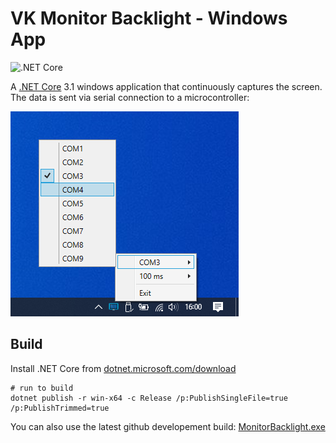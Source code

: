 # **VK** Monitor Backlight - Windows App

![.NET Core](https://github.com/VK/MonitorBacklight/workflows/.NET%20Core/badge.svg)

A [.NET Core](https://dotnet.microsoft.com/) 3.1 windows application that continuously captures the screen. The data is sent via serial connection to a microcontroller:

![Screenshot](../media/screenshot.png)

## Build
Install .NET Core from [dotnet.microsoft.com/download](https://dotnet.microsoft.com/download)
```
# run to build
dotnet publish -r win-x64 -c Release /p:PublishSingleFile=true /p:PublishTrimmed=true
```

You can also use the latest github developement build: [MonitorBacklight.exe](https://github.com/VK/MonitorBacklight/releases/download/latest/MonitorBacklight.exe)